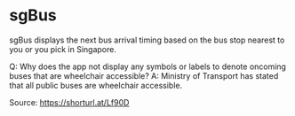 # sgBus
sgBus displays the next bus arrival timing based on the bus stop nearest to you or you pick in Singapore.

Q: Why does the app not display any symbols or labels to denote oncoming buses that are wheelchair accessible?
A: Ministry of Transport has stated that all public buses are wheelchair accessible.

Source: https://shorturl.at/Lf90D
